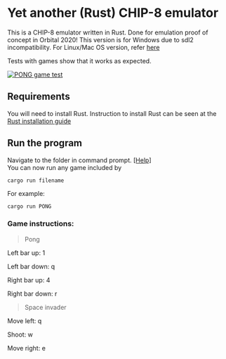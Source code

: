 # Yet another (Rust) CHIP-8 emulator

This is a CHIP-8 emulator written in Rust. Done for emulation proof of concept in Orbital 2020!
This version is for Windows due to sdl2 incompatibility. For Linux/Mac OS version, refer [here](https://github.com/theodoreleebrant/YARC)

Tests with games show that it works as expected.

<a href="https://i.imgur.com/4l3gxNh.png"><img src="https://i.imgur.com/4l3gxNh.png" title="PONG Chip-8 Game" alt="PONG game test"></a>


## Requirements
You will need to install Rust. 
Instruction to install Rust can be seen at the [Rust installation guide](https://www.rust-lang.org/tools/install)  


## Run the program
Navigate to the folder in command prompt. [[Help]](https://www.digitalcitizen.life/command-prompt-how-use-basic-commands)  
You can now run any game included by
`````
cargo run filename
`````

For example:
`````
cargo run PONG
`````

### Game instructions:
> Pong 

Left bar up: 1

Left bar down: q  

Right bar up: 4

Right bar down: r


> Space invader

Move left: q

Shoot: w

Move right: e



